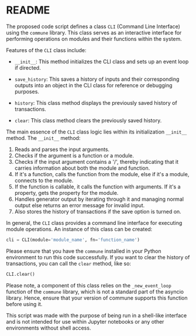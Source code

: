 # README

The proposed code script defines a class `CLI` (Command Line Interface) using the `commune` library. This class serves as an interactive interface for performing operations on modules and their functions within the system. 

Features of the `CLI` class include:

- `__init__`: This method initializes the CLI class and sets up an event loop if directed.

- `save_history`: This saves a history of inputs and their corresponding outputs into an object in the CLI class for reference or debugging purposes.

- `history`: This class method displays the previously saved history of transactions.

- `clear`: This class method clears the previously saved history.

The main essence of the `CLI` class logic lies within its initialization `__init__` method. The `__init__` method:

1. Reads and parses the input arguments.
2. Checks if the argument is a function or a module.
3. Checks if the input argument contains a '/', thereby indicating that it carries information about both the module and function.
4. If it's a function, calls the function from the module, else if it's a module, connects to the module.
5. If the function is callable, it calls the function with arguments. If it's a property, gets the property for the module.
6. Handles generator output by iterating through it and managing normal output else returns an error message for invalid input.
7. Also stores the history of transactions if the save option is turned on.

In general, the `CLI` class provides a command line interface for executing module operations. An instance of this class can be created:

```python
cli = CLI(module='module_name', fn='function_name')
```

Please ensure that you have the `commune` installed in your Python environment to run this code successfully. If you want to clear the history of transactions, you can call the `clear` method, like so:

```python
CLI.clear()
```

Please note, a component of this class relies on the `_new_event_loop` function of the `commune` library, which is not a standard part of the asyncio library. Hence, ensure that your version of commune supports this function before using it.

This script was made with the purpose of being run in a shell-like interface and is not intended for use within Jupyter notebooks or any other environments without shell access.